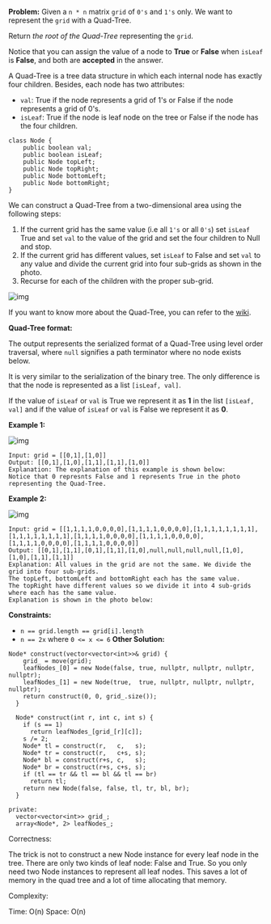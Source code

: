 **Problem:**
Given a `n * n` matrix `grid` of `0's` and `1's` only. We want to represent the `grid` with a Quad-Tree.

Return *the root of the Quad-Tree* representing the `grid`.

Notice that you can assign the value of a node to **True** or **False** when `isLeaf` is **False**, and both are **accepted** in the answer.

A Quad-Tree is a tree data structure in which each internal node has exactly four children. Besides, each node has two attributes:

- `val`: True if the node represents a grid of 1's or False if the node represents a grid of 0's.
- `isLeaf`: True if the node is leaf node on the tree or False if the node has the four children.

```
class Node {
    public boolean val;
    public boolean isLeaf;
    public Node topLeft;
    public Node topRight;
    public Node bottomLeft;
    public Node bottomRight;
}
```

We can construct a Quad-Tree from a two-dimensional area using the following steps:

1. If the current grid has the same value (i.e all `1's` or all `0's`) set `isLeaf` True and set `val` to the value of the grid and set the four children to Null and stop.
2. If the current grid has different values, set `isLeaf` to False and set `val` to any value and divide the current grid into four sub-grids as shown in the photo.
3. Recurse for each of the children with the proper sub-grid.

![img](https://assets.leetcode.com/uploads/2020/02/11/new_top.png)

If you want to know more about the Quad-Tree, you can refer to the [wiki](https://en.wikipedia.org/wiki/Quadtree).

**Quad-Tree format:**

The output represents the serialized format of a Quad-Tree using level order traversal, where `null` signifies a path terminator where no node exists below.

It is very similar to the serialization of the binary tree. The only difference is that the node is represented as a list `[isLeaf, val]`.

If the value of `isLeaf` or `val` is True we represent it as **1** in the list `[isLeaf, val]` and if the value of `isLeaf` or `val` is False we represent it as **0**.

 

**Example 1:**

![img](https://assets.leetcode.com/uploads/2020/02/11/grid1.png)

```
Input: grid = [[0,1],[1,0]]
Output: [[0,1],[1,0],[1,1],[1,1],[1,0]]
Explanation: The explanation of this example is shown below:
Notice that 0 represnts False and 1 represents True in the photo representing the Quad-Tree.
```

**Example 2:**

![img](https://assets.leetcode.com/uploads/2020/02/12/e2mat.png)

```
Input: grid = [[1,1,1,1,0,0,0,0],[1,1,1,1,0,0,0,0],[1,1,1,1,1,1,1,1],[1,1,1,1,1,1,1,1],[1,1,1,1,0,0,0,0],[1,1,1,1,0,0,0,0],[1,1,1,1,0,0,0,0],[1,1,1,1,0,0,0,0]]
Output: [[0,1],[1,1],[0,1],[1,1],[1,0],null,null,null,null,[1,0],[1,0],[1,1],[1,1]]
Explanation: All values in the grid are not the same. We divide the grid into four sub-grids.
The topLeft, bottomLeft and bottomRight each has the same value.
The topRight have different values so we divide it into 4 sub-grids where each has the same value.
Explanation is shown in the photo below:
```

 

**Constraints:**

- `n == grid.length == grid[i].length`
- `n == 2x` where `0 <= x <= 6`
**Other Solution:**
```
Node* construct(vector<vector<int>>& grid) {
    grid_ = move(grid);
    leafNodes_[0] = new Node(false, true, nullptr, nullptr, nullptr, nullptr);
    leafNodes_[1] = new Node(true,  true, nullptr, nullptr, nullptr, nullptr);
    return construct(0, 0, grid_.size());
  }
  
  Node* construct(int r, int c, int s) {
    if (s == 1)
      return leafNodes_[grid_[r][c]];
    s /= 2;
    Node* tl = construct(r,   c,   s);
    Node* tr = construct(r,   c+s, s);
    Node* bl = construct(r+s, c,   s);
    Node* br = construct(r+s, c+s, s);
    if (tl == tr && tl == bl && tl == br)
      return tl;
    return new Node(false, false, tl, tr, bl, br);
  }
  
private:
  vector<vector<int>> grid_;
  array<Node*, 2> leafNodes_;
```
Correctness:

The trick is not to construct a new Node instance for every leaf node in the tree. There are only two kinds of leaf node: False and True. So you only need two Node instances to represent all leaf nodes. This saves a lot of memory in the quad tree and a lot of time allocating that memory.

Complexity:

Time: O(n)
Space: O(n)